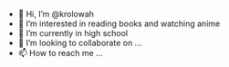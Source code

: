 - 👋 Hi, I’m @krolowah
- 👀 I’m interested in reading books and watching anime
- 🌱 I’m currently in high school
- 💞️ I’m looking to collaborate on ...
- 📫 How to reach me ...

<!---
krolowah/krolowah is a ✨ special ✨ repository because its `README.md` (this file) appears on your GitHub profile.
You can click the Preview link to take a look at your changes.
--->
